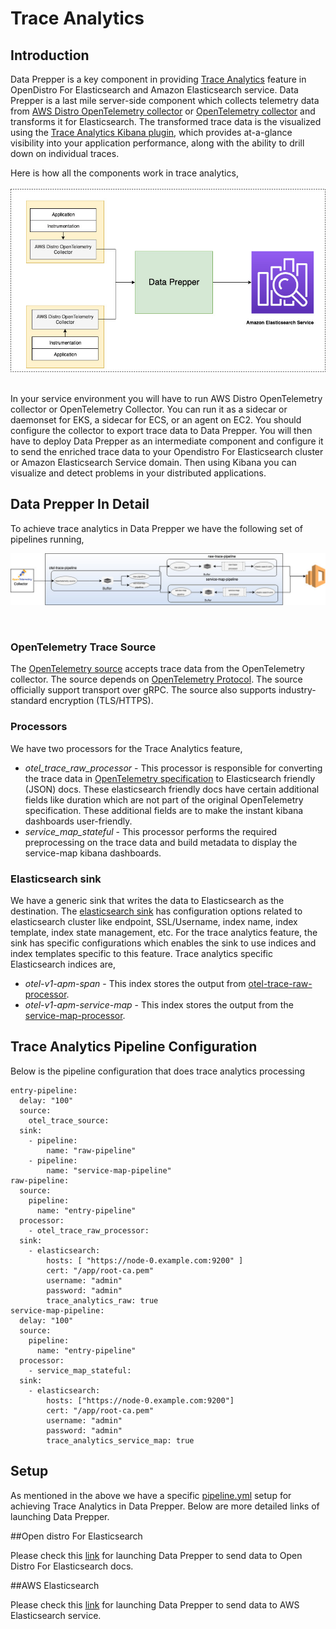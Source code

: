 # Trace Analytics

## Introduction

Data Prepper is a key component in providing [Trace Analytics](https://opendistro.github.io/for-elasticsearch-docs/docs/trace/) feature in OpenDistro For Elasticsearch and Amazon Elasticsearch service. Data Prepper is a last mile server-side component which collects telemetry data from [AWS Distro OpenTelemetry collector](https://aws-otel.github.io/docs/getting-started/collector) or [OpenTelemetry collector](https://github.com/open-telemetry/opentelemetry-collector) and transforms it for Elasticsearch.
The transformed trace data is the visualized using the  [Trace Analytics Kibana plugin](https://opendistro.github.io/for-elasticsearch-docs/docs/trace/ta-kibana/), which provides at-a-glance visibility into your application performance, along with the ability to drill down on individual traces. 

Here is how all the components work in trace analytics,
<br />
<br />
![Trace Analytics Pipeline](images/Components.jpg)
<br />
<br />

In your service environment you will have to run AWS Distro OpenTelemetry collector or OpenTelemetry Collector. You can run it as a sidecar or daemonset for EKS, a sidecar for ECS, or an agent on EC2. You should configure the collector to export trace data to Data Prepper. You will then have to deploy Data Prepper as an intermediate component and configure it to send the enriched trace data to your Opendistro For Elasticsearch cluster or Amazon Elasticsearch Service domain. Then using Kibana you can visualize and detect problems in your distributed applications. 


## Data Prepper In Detail

To achieve trace analytics in Data Prepper we have the following  set of pipelines running,

![Trace Analytics Pipeline](images/TraceAnalyticsFeature.jpg)


<br />

### OpenTelemetry Trace Source

The [OpenTelemetry source](../../data-prepper-plugins/otel-trace-source/README.md) accepts trace data from the OpenTelemetry collector. The source depends on [OpenTelemetry Protocol](https://github.com/open-telemetry/opentelemetry-specification/tree/master/specification/protocol). The source officially support transport over gRPC. The source also supports industry-standard encryption (TLS/HTTPS). 

### Processors

We have two processors for the Trace Analytics feature,
* *otel_trace_raw_processor* -  This processor is responsible for converting the trace data in [OpenTelemetry specification](https://github.com/open-telemetry/opentelemetry-proto/tree/master/opentelemetry/proto/trace/v1) to Elasticsearch friendly (JSON) docs. These elasticsearch friendly docs have certain additional fields like duration which are not part of the original OpenTelemetry specification. These additional fields are to make the instant kibana dashboards user-friendly.
* *service_map_stateful* -  This processor performs the required preprocessing on the trace data and build metadata to display the service-map kibana dashboards.


### Elasticsearch sink

We have a generic sink that writes the data to Elasticsearch as the destination. The [elasticsearch sink](../../data-prepper-plugins/elasticsearch/README.md) has configuration options related to elasticsearch cluster like endpoint, SSL/Username, index name, index template, index state management, etc. 
For the trace analytics feature, the sink has specific configurations which enables the sink to use indices and index templates specific to this feature. Trace analytics specific Elasticsearch indices are,
                                                                                                                                                                 
* *otel-v1-apm-span* -  This index stores the output from [otel-trace-raw-processor](../../data-prepper-plugins/otel-trace-raw-processor/README.md). 
* *otel-v1-apm-service-map* - This index stores the output from the [service-map-processor](../../data-prepper-plugins/service-map-stateful/README.md).


## Trace Analytics Pipeline Configuration

Below is the pipeline configuration that does trace analytics processing

```
entry-pipeline:
  delay: "100"
  source:
    otel_trace_source:
  sink:
    - pipeline:
        name: "raw-pipeline"
    - pipeline:
        name: "service-map-pipeline"
raw-pipeline:
  source:
    pipeline:
      name: "entry-pipeline"
  processor:
    - otel_trace_raw_processor:
  sink:
    - elasticsearch:
        hosts: [ "https://node-0.example.com:9200" ]
        cert: "/app/root-ca.pem"
        username: "admin"
        password: "admin"
        trace_analytics_raw: true
service-map-pipeline:
  delay: "100"
  source:
    pipeline:
      name: "entry-pipeline"
  processor:
    - service_map_stateful:
  sink:
    - elasticsearch:
        hosts: ["https://node-0.example.com:9200"]
        cert: "/app/root-ca.pem"
        username: "admin"
        password: "admin"
        trace_analytics_service_map: true
```
## Setup
As mentioned in the above we have a specific [pipeline.yml](trace_overview.md#trace-analytics-pipeline-configuration) setup for achieving Trace Analytics in Data Prepper. Below are more detailed links of launching Data Prepper.

##Open distro For Elasticsearch

Please check this [link](https://opendistro.github.io/for-elasticsearch-docs/docs/trace/data-prepper/)  for launching Data Prepper to send data to Open Distro For Elasticsearch docs. 

##AWS Elasticsearch

Please check this [link](../../deployment/aws/README.md)  for launching Data Prepper to send data to AWS Elasticsearch service.
